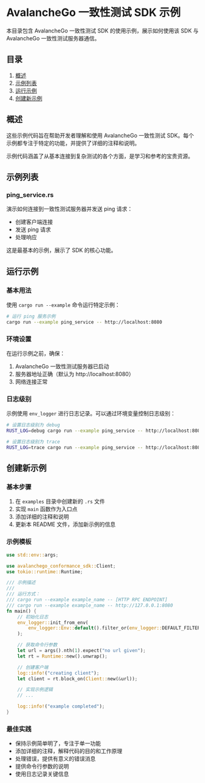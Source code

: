 # AvalancheGo 一致性测试 SDK 示例

本目录包含 AvalancheGo 一致性测试 SDK 的使用示例，展示如何使用该 SDK 与 AvalancheGo 一致性测试服务器通信。

## 目录

1. [概述](#概述)
2. [示例列表](#示例列表)
3. [运行示例](#运行示例)
4. [创建新示例](#创建新示例)

## 概述

这些示例代码旨在帮助开发者理解和使用 AvalancheGo 一致性测试 SDK。每个示例都专注于特定的功能，并提供了详细的注释和说明。

示例代码涵盖了从基本连接到复杂测试的各个方面，是学习和参考的宝贵资源。

## 示例列表

### ping_service.rs

演示如何连接到一致性测试服务器并发送 ping 请求：

- 创建客户端连接
- 发送 ping 请求
- 处理响应

这是最基本的示例，展示了 SDK 的核心功能。

## 运行示例

### 基本用法

使用 `cargo run --example` 命令运行特定示例：

```bash
# 运行 ping 服务示例
cargo run --example ping_service -- http://localhost:8080
```

### 环境设置

在运行示例之前，确保：

1. AvalancheGo 一致性测试服务器已启动
2. 服务器地址正确（默认为 http://localhost:8080）
3. 网络连接正常

### 日志级别

示例使用 `env_logger` 进行日志记录。可以通过环境变量控制日志级别：

```bash
# 设置日志级别为 debug
RUST_LOG=debug cargo run --example ping_service -- http://localhost:8080

# 设置日志级别为 trace
RUST_LOG=trace cargo run --example ping_service -- http://localhost:8080
```

## 创建新示例

### 基本步骤

1. 在 `examples` 目录中创建新的 `.rs` 文件
2. 实现 `main` 函数作为入口点
3. 添加详细的注释和说明
4. 更新本 README 文件，添加新示例的信息

### 示例模板

```rust
use std::env::args;

use avalanchego_conformance_sdk::Client;
use tokio::runtime::Runtime;

/// 示例描述
/// 
/// 运行方式：
/// cargo run --example example_name -- [HTTP RPC ENDPOINT]
/// cargo run --example example_name -- http://127.0.0.1:8080
fn main() {
    // 初始化日志
    env_logger::init_from_env(
        env_logger::Env::default().filter_or(env_logger::DEFAULT_FILTER_ENV, "info"),
    );

    // 获取命令行参数
    let url = args().nth(1).expect("no url given");
    let rt = Runtime::new().unwrap();

    // 创建客户端
    log::info!("creating client");
    let client = rt.block_on(Client::new(&url));

    // 实现示例逻辑
    // ...

    log::info!("example completed");
}
```

### 最佳实践

- 保持示例简单明了，专注于单一功能
- 添加详细的注释，解释代码的目的和工作原理
- 处理错误，提供有意义的错误消息
- 提供命令行参数的说明
- 使用日志记录关键信息

